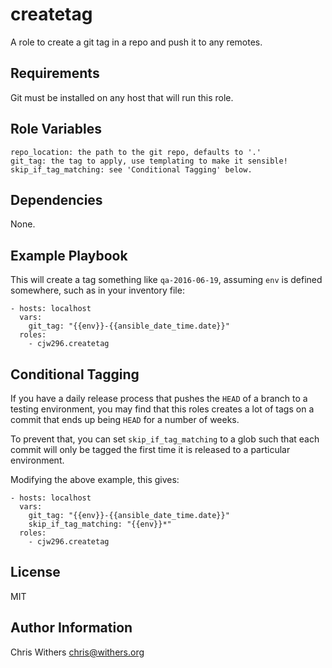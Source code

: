 createtag
=========

A role to create a git tag in a repo and push it to any remotes.

Requirements
------------

Git must be installed on any host that will run this role.

Role Variables
--------------

    repo_location: the path to the git repo, defaults to '.'
    git_tag: the tag to apply, use templating to make it sensible!
    skip_if_tag_matching: see 'Conditional Tagging' below.

Dependencies
------------

None.

Example Playbook
----------------

This will create a tag something like `qa-2016-06-19`, assuming `env` is 
defined somewhere, such as in your inventory file:

    - hosts: localhost
      vars:
        git_tag: "{{env}}-{{ansible_date_time.date}}"
      roles:
        - cjw296.createtag

Conditional Tagging
-------------------

If you have a daily release process that pushes the `HEAD` of a branch to
a testing environment, you may find that this roles creates a lot of tags
on a commit that ends up being `HEAD` for a number of weeks.

To prevent that, you can set `skip_if_tag_matching` to a glob such that
each commit will only be tagged the first time it is released to a particular
environment.

Modifying the above example, this gives:


    - hosts: localhost
      vars:
        git_tag: "{{env}}-{{ansible_date_time.date}}"
        skip_if_tag_matching: "{{env}}*"
      roles:
        - cjw296.createtag

License
-------

MIT

Author Information
------------------

Chris Withers <chris@withers.org>
